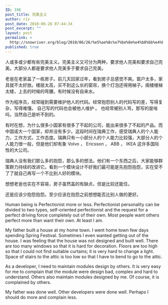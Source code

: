 ```yaml
---
ID: 196
post_title: 完美主义
author: riv
post_date: 2010-06-26 07:44:34
post_excerpt: ""
layout: post
permalink: >
  http://snowriver.org/blog/2010/06/26/%e5%ae%8c%e7%be%8e%e4%b8%bb%e4%b9%89/
published: true
---
```

人或多或少都有些完美主义。完美主义又可分为两种，要求他人完美和要求自己完美。大部分人都是要求他人完美多于要求自己完美。

老爸在老家盖了一栋房子。前几天回家过年，看到房子总感觉不爽。窗户太多，家具就不太好放。楼层太高，买不到这么长的窗帘，换个灯泡还得用梯子。阁楼楼梯太矮，上去的时候的弯腰。有时候没有自来水。

作为程序员，经常碰到需要维护他人的代码。经常抱怨别人的代码写的差，写得复杂，写得难懂。 自己写的代码也会被他人维护 。 也经常被别人骂，那写的是啥吗，当然自己是听不到的。

有时在想，为什么很多小国家有很多了不起的公司，能出来很多了不起的产品。而中国诺大一个国家，却并没有多少。这段时间在瑞典工作，感受瑞典人的个人能力，工作方式，工作态度。瑞典只有一小部分人的个人能力比较强，大部分人的个人能力很一般，但是他们却有象 Volvo ， Ericsson ， ABB ， IKEA 这许多国际性的大公司。

瑞典人没有我们那么多的抱怨，那么多的想法。他们有一个东西之后，大家能够群策群力持续的改进它。看到一个模块设计不好我们最可能是先抱怨抱怨，实在受不了了就自己再写一个不比别人好的模块。

想想老爸也实在不容易，房子虽然盖的有缺点，但是比较还能住。

还是应该少抱怨抱怨。至少应该在抱怨之前想想能否比别人做的更好。

 

Human being is Perfectionist more or less. Perfectionist personality can be divided to two types, self-oriented perfectionist and the request for a perfect driving force completely out of their own. Most people want others perfect more than want their own. At least I am.

My father built a house at my home town. I went home town few days spending Spring Festival. Sometimes I even wanted getting out of the house. I was feeling that the house was not designed and built well. There are too many windows so that it is hard for decoration. Floors are too high so that I could not find suitable curtains; it is very hard to change a light. Space of stairs to the attic is too low so that I have to bend to go to the attic.

As a developer, I need to maintain modules design by others. It is very easy for me to complain that the module were design bad, complex and hard to understand. Others also maintain modules designed by me. Of course, it is complained by others.
 
My father was done well. Other developers were done well. Perhaps I should do more and complain less. 